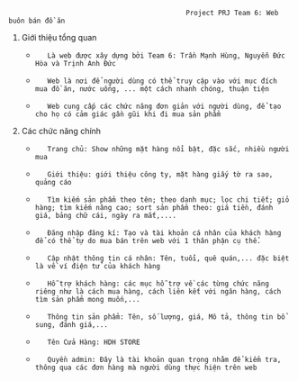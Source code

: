                                                 Project PRJ Team 6: Web buôn bán đồ ăn
1.  Giới thiệu tổng quan
    -        Là web được xây dựng bởi Team 6: Trần Mạnh Hùng, Nguyễn Đức Hòa và Trịnh Anh Đức
    -        Web là nơi để người dùng có thể truy cập vào với mục đích mua đồ ăn, nước uống, ... một cách nhanh chóng, thuận tiện
    -        Web cung cấp các chức năng đơn giản với người dùng, để tạo cho họ có cảm giác gần gũi khi đi mua sản phẩm
2.  Các chức năng chính
    -        Trang chủ: Show những mặt hàng nổi bật, đặc sắc, nhiều người mua
    -        Giới thiệu: giới thiệu công ty, mặt hàng giấy tờ ra sao, quảng cáo
    -        Tìm kiếm sản phẩm theo tên; theo danh mục; lọc chi tiết; giỏ hàng; tìm kiếm nâng cao; sort sản phẩm theo: giá tiền, đánh giá, bảng chữ cái, ngày ra mắt,....
    -        Đăng nhập đăng kí: Tạo và tài khoản cá nhân của khách hàng để có thể tự do mua bán trên web với 1 thân phận cụ thể.
    -        Cập nhật thông tin cá nhân: Tên, tuổi, quê quán,... đặc biệt là về ví điện tử của khách hàng
    -        Hỗ trợ khách hàng: các mục hỗ trợ về các từng chức năng riêng như là cách mua hàng, cách liên kết với ngân hàng, cách tìm sản phẩm mong muốn,...
    -        Thông tin sản phẩm: Tên, số lượng, giá, Mô tả, thông tin bổ sung, đánh giá,...
    -        Tên Cửa Hàng: HDH STORE
    -        Quyền admin: Đây là tài khoản quan trọng nhằm để kiểm tra, thông qua các đơn hàng mà người dùng thực hiện trên web
    

